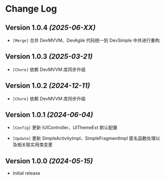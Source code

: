 Change Log
==========

Version 1.0.4 *(2025-06-XX)*
----------------------------

* `[Merge]` 合并 DevMVVM、DevAgile 代码统一到 DevSimple 中并进行重构

Version 1.0.3 *(2025-03-21)*
----------------------------

* `[Chore]` 依赖 DevMVVM 库同步升级

Version 1.0.2 *(2024-12-11)*
----------------------------

* `[Chore]` 依赖 DevMVVM 库同步升级

Version 1.0.1 *(2024-06-04)*
----------------------------

* `[Config]` 更新 IUIController、UIThemeExt 默认配置

* `[Update]` 更新 SimpleActivityImpl、SimpleFragmentImpl 匿名函数处理以及相关联实用类变更

Version 1.0.0 *(2024-05-15)*
----------------------------

* Initial release
